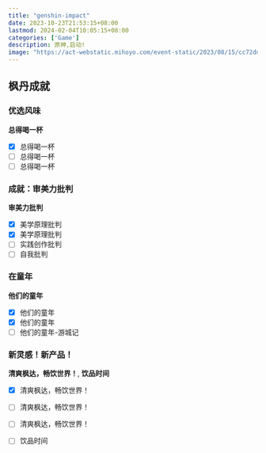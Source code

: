 ```yaml
---
title: "genshin-impact"
date: 2023-10-23T21:53:15+08:00
lastmod: 2024-02-04T10:05:15+08:00
categories: ['Game']
description: 原神,启动!
image: "https://act-webstatic.mihoyo.com/event-static/2023/08/15/cc72ddf351003a4a9b618e5f4697dad0_2771553456903788244.jpg"
---
```


## 枫丹成就

### 优选风味

**总得喝一杯**

- [x] 总得喝一杯
- [ ] 总得喝一杯
- [ ] 总得喝一杯

### 成就：审美力批判

**审美力批判**

- [x] 美学原理批判
- [x] 美学原理批判
- [ ] 实践创作批判
- [ ] 自我批判

### 在童年

**他们的童年**

- [x] 他们的童年
- [x] 他们的童年
- [ ] 他们的童年-游城记

### 新灵感！新产品！

**清爽枫达，畅饮世界！**, **饮品时间**

- [x] 清爽枫达，畅饮世界！
- [ ] 清爽枫达，畅饮世界！
- [ ] 清爽枫达，畅饮世界！
- [ ] 饮品时间

